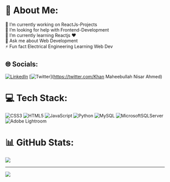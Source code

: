 # 💫 About Me:
🔭 I’m currently working on ReactJs-Projects<br>🤝 I’m looking for help with Frontend-Development<br>🌱 I’m currently learning Reactjs ❤<br>💬 Ask me about Web Development<br>⚡ Fun fact Electrical Engineering Learning Web Dev


## 🌐 Socials:
[![LinkedIn](https://img.shields.io/badge/LinkedIn-%230077B5.svg?logo=linkedin&logoColor=white)](https://www.linkedin.com/in/khan-maheebullah-nisar-ahmed-8b54641b1/) [![Twitter](https://img.shields.io/badge/Twitter-%231DA1F2.svg?logo=Twitter&logoColor=white)](https://twitter.com/Khan Maheebullah Nisar Ahmed) 

# 💻 Tech Stack:
![CSS3](https://img.shields.io/badge/css3-%231572B6.svg?style=for-the-badge&logo=css3&logoColor=white) ![HTML5](https://img.shields.io/badge/html5-%23E34F26.svg?style=for-the-badge&logo=html5&logoColor=white) ![JavaScript](https://img.shields.io/badge/javascript-%23323330.svg?style=for-the-badge&logo=javascript&logoColor=%23F7DF1E) ![Python](https://img.shields.io/badge/python-3670A0?style=for-the-badge&logo=python&logoColor=ffdd54) ![MySQL](https://img.shields.io/badge/mysql-%2300f.svg?style=for-the-badge&logo=mysql&logoColor=white) ![MicrosoftSQLServer](https://img.shields.io/badge/Microsoft%20SQL%20Sever-CC2927?style=for-the-badge&logo=microsoft%20sql%20server&logoColor=white) ![Adobe Lightroom](https://img.shields.io/badge/Adobe%20Lightroom-31A8FF.svg?style=for-the-badge&logo=Adobe%20Lightroom&logoColor=white)
# 📊 GitHub Stats:

![](https://github-readme-streak-stats.herokuapp.com/?user=Maheebullahkhan14&theme=dark&hide_border=false)<br/>


---
[![](https://visitcount.itsvg.in/api?id=Maheebullahkhan14&icon=0&color=0)](https://visitcount.itsvg.in)

